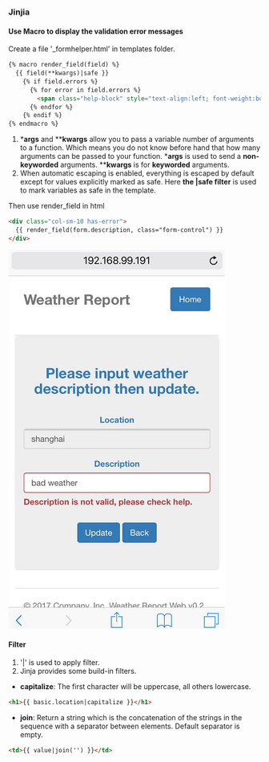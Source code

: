 ### Jinjia 

#### Use Macro to display the validation error messages
Create a file '_formhelper.html' in templates folder.
```html
{% macro render_field(field) %}
  {{ field(**kwargs)|safe }}
    {% if field.errors %}
      {% for error in field.errors %}
        <span class="help-block" style="text-align:left; font-weight:bold">{{ error }}</span>
      {% endfor %}
    {% endif %}
{% endmacro %}
```
1. ***args** and ****kwargs** allow you to pass a variable number of arguments to a function. Which means you do not know before hand that how many arguments can be passed to your function. ***args** is used to send a **non-keyworded** arguments. ****kwargs** is for **keyworded** arguments.
2. When automatic escaping is enabled, everything is escaped by default except for values explicitly marked as safe. Here **the |safe filter** is used to mark variables as safe in the template.

Then use render_field in html
```html
<div class="col-sm-10 has-error">
  {{ render_field(form.description, class="form-control") }}
</div>
```
![](/assets/ch5/validation.PNG)

#### Filter

1. '|' is used to apply filter.
2. Jinja provides some build-in filters.
  * **capitalize**: The first character will be uppercase, all others lowercase.
  ```html
  <h1>{{ basic.location|capitalize }}</h1>
  ```
  * **join**: Return a string which is the concatenation of the strings in the sequence with a separator between elements. Default separator is empty.
  ```html
  <td>{{ value|join('') }}</td>
  ```